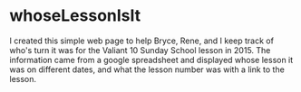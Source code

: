 # whoseLessonIsIt

I created this simple web page to help Bryce, Rene, and I keep track of who's turn it was for the Valiant 10 Sunday School lesson in 2015.  The information came from a google spreadsheet and displayed whose lesson it was on different dates, and what the lesson number was with a link to the lesson.  
